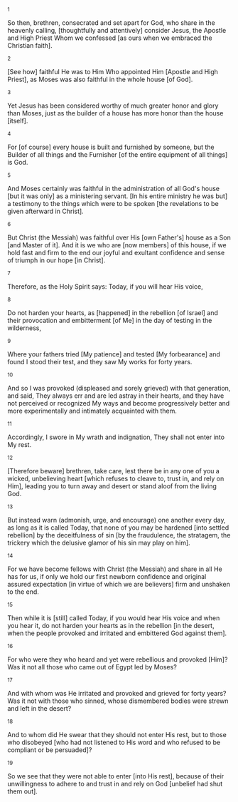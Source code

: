 <sup>1</sup> 

So then, brethren, consecrated and set apart for God, who share in the heavenly calling, [thoughtfully and attentively] consider Jesus, the Apostle and High Priest Whom we confessed [as ours when we embraced the Christian faith]. 

<sup>2</sup> 

[See how] faithful He was to Him Who appointed Him [Apostle and High Priest], as Moses was also faithful in the whole house [of God]. 

<sup>3</sup> 

Yet Jesus has been considered worthy of much greater honor and glory than Moses, just as the builder of a house has more honor than the house [itself]. 

<sup>4</sup> 

For [of course] every house is built and furnished by someone, but the Builder of all things and the Furnisher [of the entire equipment of all things] is God. 

<sup>5</sup> 

And Moses certainly was faithful in the administration of all God's house [but it was only] as a ministering servant. [In his entire ministry he was but] a testimony to the things which were to be spoken [the revelations to be given afterward in Christ]. 

<sup>6</sup> 

But Christ (the Messiah) was faithful over His [own Father's] house as a Son [and Master of it]. And it is we who are [now members] of this house, if we hold fast and firm to the end our joyful and exultant confidence and sense of triumph in our hope [in Christ]. 

<sup>7</sup> 

Therefore, as the Holy Spirit says: Today, if you will hear His voice, 

<sup>8</sup> 

Do not harden your hearts, as [happened] in the rebellion [of Israel] and their provocation and embitterment [of Me] in the day of testing in the wilderness, 

<sup>9</sup> 

Where your fathers tried [My patience] and tested [My forbearance] and found I stood their test, and they saw My works for forty years. 

<sup>10</sup> 

And so I was provoked (displeased and sorely grieved) with that generation, and said, They always err and are led astray in their hearts, and they have not perceived or recognized My ways and become progressively better and more experimentally and intimately acquainted with them. 

<sup>11</sup> 

Accordingly, I swore in My wrath and indignation, They shall not enter into My rest. 

<sup>12</sup> 

[Therefore beware] brethren, take care, lest there be in any one of you a wicked, unbelieving heart [which refuses to cleave to, trust in, and rely on Him], leading you to turn away and desert or stand aloof from the living God. 

<sup>13</sup> 

But instead warn (admonish, urge, and encourage) one another every day, as long as it is called Today, that none of you may be hardened [into settled rebellion] by the deceitfulness of sin [by the fraudulence, the stratagem, the trickery which the delusive glamor of his sin may play on him]. 

<sup>14</sup> 

For we have become fellows with Christ (the Messiah) and share in all He has for us, if only we hold our first newborn confidence and original assured expectation [in virtue of which we are believers] firm and unshaken to the end. 

<sup>15</sup> 

Then while it is [still] called Today, if you would hear His voice and when you hear it, do not harden your hearts as in the rebellion [in the desert, when the people provoked and irritated and embittered God against them]. 

<sup>16</sup> 

For who were they who heard and yet were rebellious and provoked [Him]? Was it not all those who came out of Egypt led by Moses? 

<sup>17</sup> 

And with whom was He irritated and provoked and grieved for forty years? Was it not with those who sinned, whose dismembered bodies were strewn and left in the desert? 

<sup>18</sup> 

And to whom did He swear that they should not enter His rest, but to those who disobeyed [who had not listened to His word and who refused to be compliant or be persuaded]? 

<sup>19</sup> 

So we see that they were not able to enter [into His rest], because of their unwillingness to adhere to and trust in and rely on God [unbelief had shut them out].